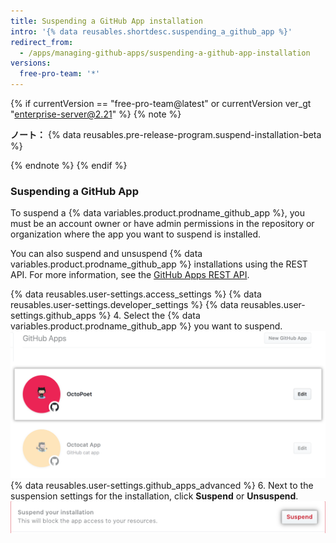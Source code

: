 ```yaml
---
title: Suspending a GitHub App installation
intro: '{% data reusables.shortdesc.suspending_a_github_app %}'
redirect_from:
  - /apps/managing-github-apps/suspending-a-github-app-installation
versions:
  free-pro-team: '*'
---
```


{% if currentVersion == "free-pro-team@latest" or currentVersion ver_gt "enterprise-server@2.21" %}
{% note %}

**ノート：** {% data reusables.pre-release-program.suspend-installation-beta %}

{% endnote %}
{% endif %}

### Suspending a GitHub App

To suspend a {% data variables.product.prodname_github_app %}, you must be an account owner or have admin permissions in the repository or organization where the app you want to suspend is installed.

You can also suspend and unsuspend {% data variables.product.prodname_github_app %} installations using the REST API. For more information, see the [GitHub Apps REST API](/v3/apps/).

{% data reusables.user-settings.access_settings %}
{% data reusables.user-settings.developer_settings %}
{% data reusables.user-settings.github_apps %}
4. Select the {% data variables.product.prodname_github_app %} you want to suspend. ![App selection](/assets/images/github-apps/github_apps_select-app.png)
{% data reusables.user-settings.github_apps_advanced %}
6. Next to the suspension settings for the installation, click **Suspend** or **Unsuspend**. ![Suspend a GitHub App](/assets/images/github-apps/suspend-a-github-app.png)

